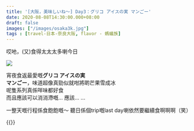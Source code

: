```yaml
---
title: '[大阪，美味しいね～] Day3：グリコ アイスの実 マンごー'
date: 2020-08-08T14:30:00.000+08:00
draft: false
images: ["/images/osaka3k.jpg"]
tags : [travel-日本-奈良大阪, flavor - 螞蟻族]
---
```

  
哎吔，(又)食得太太太多喇今日

![](/images/osaka3k.jpg)

宵夜食返最愛嘅**グリコ アイスの実**  
**マンごー**，味道超像真勁似就咁將啲芒果雪成冰  
呢隻系列真係咩味都好食  
而且應該可以消消滯嘅... 應該... ...
  
    
    
一整天嘅行程係食飽飽嘅～
聽日係個trip嘅last day喇依然要繼續食啊啊啊（笑）
  
  
  
{{<osaka>}}
